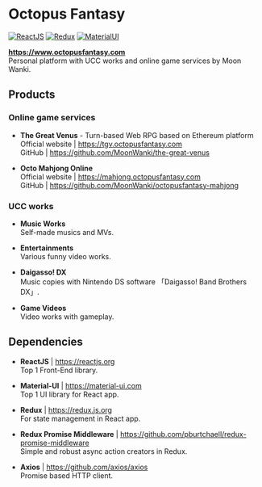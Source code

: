 # Octopus Fantasy

[![ReactJS](https://img.shields.io/badge/ReactJS-v16.7.0-blue.svg)](https://reactjs.org/)
[![Redux](https://img.shields.io/badge/Redux-v4.0.1-darkviolet.svg)](https://redux.js.org/)
[![MaterialUI](https://img.shields.io/badge/Material--UI-v3.9.2-ee59a4.svg)](https://material-ui.com/)

**https://www.octopusfantasy.com**  
Personal platform with UCC works and online game services by Moon Wanki.  
  
## Products

### Online game services

- **The Great Venus** - Turn-based Web RPG based on Ethereum platform  
Official website | https://tgv.octopusfantasy.com  
GitHub | https://github.com/MoonWanki/the-great-venus

- **Octo Mahjong Online**  
Official website | https://mahjong.octopusfantasy.com  
GitHub | https://github.com/MoonWanki/octopusfantasy-mahjong  
  
### UCC works

- **Music Works**   
Self-made musics and MVs.  

- **Entertainments**  
Various funny video works.  

- **Daigasso! DX**  
Music copies with Nintendo DS software 「Daigasso! Band Brothers DX」.  
- **Game Videos**  
Video works with gameplay.  

## Dependencies

- **ReactJS** | https://reactjs.org  
Top 1 Front-End library.  

- **Material-UI** | https://material-ui.com  
Top 1 UI library for React app.  

- **Redux** | https://redux.js.org  
For state management in React app.  

- **Redux Promise Middleware** | https://github.com/pburtchaell/redux-promise-middleware  
Simple and robust async action creators in Redux.  

- **Axios** | https://github.com/axios/axios  
Promise based HTTP client.  